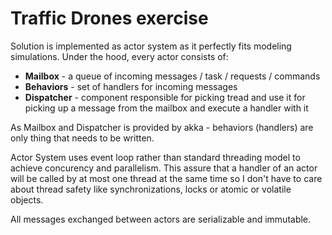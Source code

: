 # Traffic Drones exercise

Solution is implemented as actor system as it perfectly fits modeling simulations.
Under the hood, every actor consists of:
 * **Mailbox** - a queue of incoming messages / task / requests / commands
 * **Behaviors** - set of handlers for incoming messages
 * **Dispatcher** - component responsible for picking tread and use it for picking up a message from the mailbox and execute
   a handler with it  
   
As Mailbox and Dispatcher is provided by akka - behaviors (handlers) are only thing that needs to be written.

Actor System uses event loop rather than standard threading model to achieve concurency and parallelism. This assure
that a handler of an actor will be called by at most one thread at the same time so I don't have to care about
thread safety like synchronizations, locks or atomic or volatile objects.

All messages exchanged between actors are serializable and immutable.
